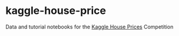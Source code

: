 # kaggle-house-price
Data and tutorial notebooks for the [Kaggle House Prices](https://www.kaggle.com/c/house-prices-advanced-regression-techniques) Competition
